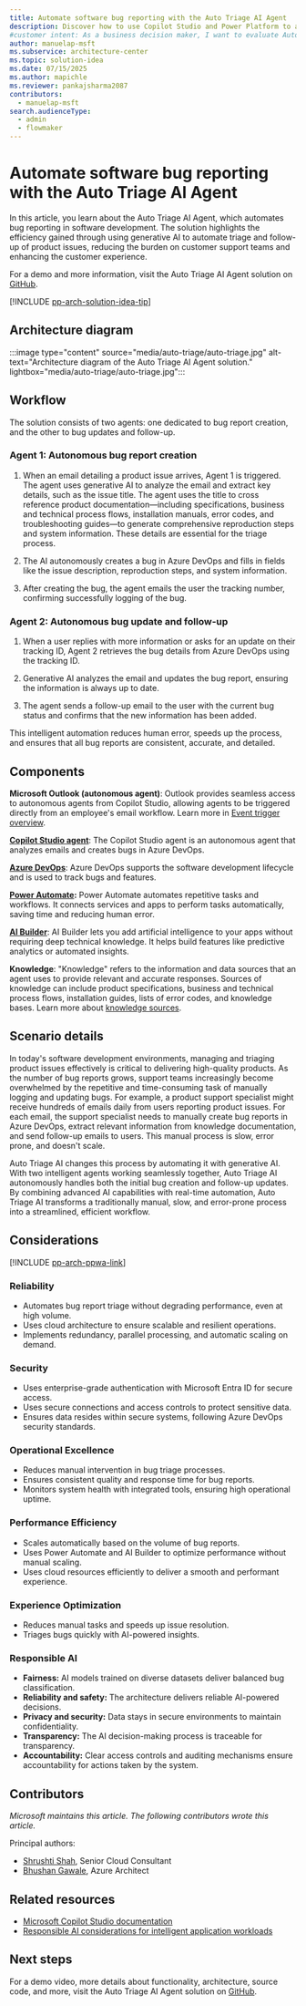```yaml
---
title: Automate software bug reporting with the Auto Triage AI Agent
description: Discover how to use Copilot Studio and Power Platform to automate the bug reporting and updating processes in software development with the Auto Triage AI agent
#customer intent: As a business decision maker, I want to evaluate Auto Triage AI's operational benefits so that I can reduce manual effort, improve efficiency, and enhance the user experience.  
author: manuelap-msft
ms.subservice: architecture-center
ms.topic: solution-idea
ms.date: 07/15/2025
ms.author: mapichle
ms.reviewer: pankajsharma2087
contributors:
  - manuelap-msft
search.audienceType:
  - admin
  - flowmaker
---
```


# Automate software bug reporting with the Auto Triage AI Agent

In this article, you learn about the Auto Triage AI Agent, which automates bug reporting in software development. The solution highlights the efficiency gained through using generative AI to automate triage and follow-up of product issues, reducing the burden on customer support teams and enhancing the customer experience.

For a demo and more information, visit the Auto Triage AI Agent solution on [GitHub](https://github.com/Shrusti13/TriageAutonomousAgent?tab=readme-ov-file​).

[!INCLUDE [pp-arch-solution-idea-tip](../../includes/pp-arch-solution-idea-tip.md)]

## Architecture diagram

:::image type="content" source="media/auto-triage/auto-triage.jpg" alt-text="Architecture diagram of the Auto Triage AI Agent solution." lightbox="media/auto-triage/auto-triage.jpg":::

## Workflow

The solution consists of two agents: one dedicated to bug report creation, and the other to bug updates and follow-up. 

### Agent 1: Autonomous bug report creation

1. When an email detailing a product issue arrives, Agent 1 is triggered. The agent uses generative AI to analyze the email and extract key details, such as the issue title. The agent uses the title to cross reference product documentation—including specifications, business and technical process flows, installation manuals, error codes, and troubleshooting guides—to generate comprehensive reproduction steps and system information. These details are essential for the triage process.

1. The AI autonomously creates a bug in Azure DevOps and fills in fields like the issue description, reproduction steps, and system information.

1. After creating the bug, the agent emails the user the tracking number, confirming successfully logging of the bug.

### Agent 2: Autonomous bug update and follow-up

1. When a user replies with more information or asks for an update on their tracking ID, Agent 2 retrieves the bug details from Azure DevOps using the tracking ID.

1. Generative AI analyzes the email and updates the bug report, ensuring the information is always up to date.

1. The agent sends a follow-up email to the user with the current bug status and confirms that the new information has been added. 

This intelligent automation reduces human error, speeds up the process, and ensures that all bug reports are consistent, accurate, and detailed.

## Components

**Microsoft Outlook (autonomous agent)**: Outlook provides seamless access to autonomous agents from Copilot Studio, allowing agents to be triggered directly from an employee's email workflow. Learn more in [Event trigger overview](/microsoft-copilot-studio/authoring-triggers-about).

[**Copilot Studio agent**](/microsoft-copilot-studio/): The Copilot Studio agent is an autonomous agent that analyzes emails and creates bugs in Azure DevOps.

[**Azure DevOps**](/azure/devops/user-guide/what-is-azure-devops): Azure DevOps supports the software development lifecycle and is used to track bugs and features.

**[Power Automate](/power-automate/):** Power Automate automates repetitive tasks and workflows. It connects services and apps to perform tasks automatically, saving time and reducing human error.

**[AI Builder](/ai-builder/)**: AI Builder lets you add artificial intelligence to your apps without requiring deep technical knowledge. It helps build features like predictive analytics or automated insights.

**Knowledge**: "Knowledge" refers to the information and data sources that an agent uses to provide relevant and accurate responses. Sources of knowledge can include product specifications, business and technical process flows, installation guides, lists of error codes, and knowledge bases. Learn more about [knowledge sources](/microsoft-copilot-studio/knowledge-copilot-studio).

## Scenario details

In today's software development environments, managing and triaging product issues effectively is critical to delivering high-quality products. As the number of bug reports grows, support teams increasingly become overwhelmed by the repetitive and time-consuming task of manually logging and updating bugs. For example, a product support specialist might receive hundreds of emails daily from users reporting product issues. For each email, the support specialist needs to manually create bug reports in Azure DevOps, extract relevant information from knowledge documentation, and send follow-up emails to users. This manual process is slow, error prone, and doesn't scale.

Auto Triage AI changes this process by automating it with generative AI. With two intelligent agents working seamlessly together, Auto Triage AI autonomously handles both the initial bug creation and follow-up updates. By combining advanced AI capabilities with real-time automation, Auto Triage AI transforms a traditionally manual, slow, and error-prone process into a streamlined, efficient workflow.

## Considerations

[!INCLUDE [pp-arch-ppwa-link](../../includes/pp-arch-ppwa-link.md)]

### Reliability

- Automates bug report triage without degrading performance, even at high volume.
- Uses cloud architecture to ensure scalable and resilient operations.
- Implements redundancy, parallel processing, and automatic scaling on demand.

### Security

- Uses enterprise-grade authentication with Microsoft Entra ID for secure access.
- Uses secure connections and access controls to protect sensitive data.
- Ensures data resides within secure systems, following Azure DevOps security standards.

### Operational Excellence

- Reduces manual intervention in bug triage processes.
- Ensures consistent quality and response time for bug reports.
- Monitors system health with integrated tools, ensuring high operational uptime.

### Performance Efficiency

- Scales automatically based on the volume of bug reports.
- Uses Power Automate and AI Builder to optimize performance without manual scaling.
- Uses cloud resources efficiently to deliver a smooth and performant experience.

### Experience Optimization

- Reduces manual tasks and speeds up issue resolution.
- Triages bugs quickly with AI-powered insights.

### Responsible AI

- **Fairness:** AI models trained on diverse datasets deliver balanced bug classification.
- **Reliability and safety:** The architecture delivers reliable AI-powered decisions.
- **Privacy and security:** Data stays in secure environments to maintain confidentiality.
- **Transparency:** The AI decision-making process is traceable for transparency.
- **Accountability:** Clear access controls and auditing mechanisms ensure accountability for actions taken by the system.

## Contributors

_Microsoft maintains this article. The following contributors wrote this article._

Principal authors:

- [Shrushti Shah](https://www.linkedin.com/in/shrushti-shah-bba565162/), Senior Cloud Consultant
- [Bhushan Gawale](https://www.linkedin.com/in/bhushangawale/), Azure Architect

## Related resources

- [Microsoft Copilot Studio documentation](/microsoft-copilot-studio/)
- [Responsible AI considerations for intelligent application workloads](/power-platform/well-architected/intelligent-application/responsible-ai)

## Next steps

For a demo video, more details about functionality, architecture, source code, and more, visit the Auto Triage AI Agent solution on [GitHub](https://github.com/Shrusti13/TriageAutonomousAgent?tab=readme-ov-file​).
